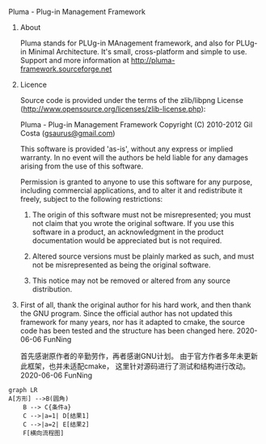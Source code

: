 Pluma - Plug-in Management Framework

1. About

   Pluma stands for PLUg-in MAnagement framework, and also for PLUg-in Minimal Architecture.
   It's small, cross-platform and simple to use. Support and more information at http://pluma-framework.sourceforge.net


2. Licence

   Source code is provided under the terms of the zlib/libpng License (http://www.opensource.org/licenses/zlib-license.php):

      Pluma - Plug-in Management Framework
      Copyright (C) 2010-2012 Gil Costa (gsaurus@gmail.com)

      This software is provided 'as-is', without any express or implied warranty.
      In no event will the authors be held liable for any damages arising from the use of this software.

      Permission is granted to anyone to use this software for any purpose,
      including commercial applications, and to alter it and redistribute it freely,
      subject to the following restrictions:

      1. The origin of this software must not be misrepresented;
         you must not claim that you wrote the original software.
         If you use this software in a product, an acknowledgment
         in the product documentation would be appreciated but is not required.

      2. Altered source versions must be plainly marked as such,
         and must not be misrepresented as being the original software.

      3. This notice may not be removed or altered from any source distribution.
	  

3.  First of all, thank the original author for his hard work, and then thank the GNU program. 
	Since the official author has not updated this framework for many years, nor has it adapted to cmake,
	the source code has been tested and the structure has been changed here.
	2020-06-06 FunNing
	
	首先感谢原作者的辛勤劳作，再者感谢GNU计划。
	由于官方作者多年未更新此框架，也并未适配cmake，
	这里针对源码进行了测试和结构进行改动。
	2020-06-06 FunNing


```mermaid
graph LR
A[方形] -->B(圆角)
    B --> C{条件a}
    C -->|a=1| D[结果1]
    C -->|a=2| E[结果2]
    F[横向流程图]
```

